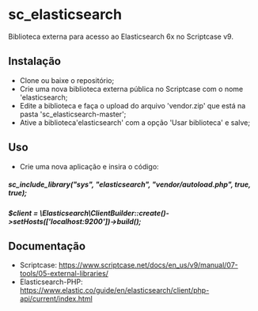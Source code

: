 # sc_elasticsearch
Biblioteca externa para acesso ao Elasticsearch 6x no Scriptcase v9.

 ## Instalação
 * Clone ou baixe o repositório;
 * Crie uma nova biblioteca externa pública no Scriptcase com o nome 'elasticsearch;
 * Edite a biblioteca e faça o upload do arquivo 'vendor.zip' que está na pasta 'sc_elasticsearch-master';
 * Ative a biblioteca'elasticsearch' com a opção 'Usar biblioteca' e salve;
  
 ## Uso
 
 * Crie uma nova aplicação e insira o código:
 ##### sc_include_library("sys", "elasticsearch", "vendor/autoload.php", true, true);
 ##### $client = \Elasticsearch\ClientBuilder::create()->setHosts(['localhost:9200'])->build();

## Documentação

 * Scriptcase: https://www.scriptcase.net/docs/en_us/v9/manual/07-tools/05-external-libraries/
 * Elasticsearch-PHP: https://www.elastic.co/guide/en/elasticsearch/client/php-api/current/index.html
